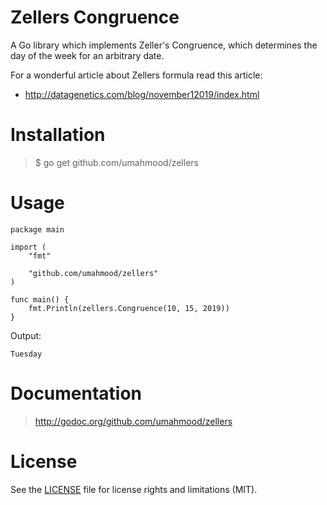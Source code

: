 # Zellers Congruence

A Go library which implements Zeller's Congruence, which determines the day of 
the week for an arbitrary date.

For a wonderful article about Zellers formula read this article:

- http://datagenetics.com/blog/november12019/index.html

# Installation

> $ go get github.com/umahmood/zellers

# Usage

```
package main

import (
    "fmt"

    "github.com/umahmood/zellers"
)

func main() {
    fmt.Println(zellers.Congruence(10, 15, 2019))
}
```
Output:
```
Tuesday
```

# Documentation

> http://godoc.org/github.com/umahmood/zellers

# License

See the [LICENSE](LICENSE.md) file for license rights and limitations (MIT).

